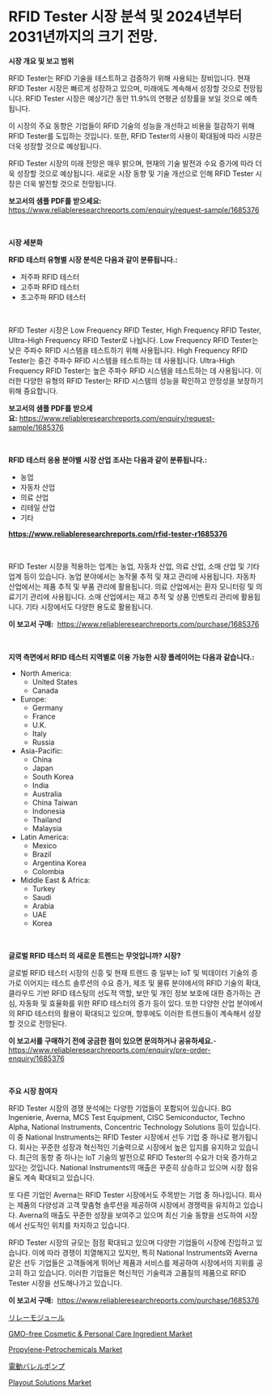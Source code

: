 <p><h1>RFID Tester 시장 분석 및 2024년부터 2031년까지의 크기 전망.</h1></p><p><strong>시장 개요 및 보고 범위</strong></p>
<p><p>RFID Tester는 RFID 기술을 테스트하고 검증하기 위해 사용되는 장비입니다. 현재 RFID Tester 시장은 빠르게 성장하고 있으며, 미래에도 계속해서 성장할 것으로 전망됩니다. RFID Tester 시장은 예상기간 동안 11.9%의 연평균 성장률을 보일 것으로 예측됩니다. </p><p>이 시장의 주요 동향은 기업들이 RFID 기술의 성능을 개선하고 비용을 절감하기 위해 RFID Tester를 도입하는 것입니다. 또한, RFID Tester의 사용이 확대됨에 따라 시장은 더욱 성장할 것으로 예상됩니다.</p><p>RFID Tester 시장의 미래 전망은 매우 밝으며, 현재의 기술 발전과 수요 증가에 따라 더욱 성장할 것으로 예상됩니다. 새로운 시장 동향 및 기술 개선으로 인해 RFID Tester 시장은 더욱 발전할 것으로 전망됩니다.</p></p>
<p><strong>보고서의 샘플 PDF를 받으세요:</strong> <a href="https://www.reliableresearchreports.com/enquiry/request-sample/1685376">https://www.reliableresearchreports.com/enquiry/request-sample/1685376</a></p>
<p>&nbsp;</p>
<p><strong>시장 세분화</strong></p>
<p><strong>RFID 테스터 유형별 시장 분석은 다음과 같이 분류됩니다.:</strong></p>
<p><ul><li>저주파 RFID 테스터</li><li>고주파 RFID 테스터</li><li>초고주파 RFID 테스터</li></ul></p>
<p>&nbsp;</p>
<p><p>RFID Tester 시장은 Low Frequency RFID Tester, High Frequency RFID Tester, Ultra-High Frequency RFID Tester로 나뉩니다. Low Frequency RFID Tester는 낮은 주파수 RFID 시스템을 테스트하기 위해 사용됩니다. High Frequency RFID Tester는 중간 주파수 RFID 시스템을 테스트하는 데 사용됩니다. Ultra-High Frequency RFID Tester는 높은 주파수 RFID 시스템을 테스트하는 데 사용됩니다. 이러한 다양한 유형의 RFID Tester는 RFID 시스템의 성능을 확인하고 안정성을 보장하기 위해 중요합니다.</p></p>
<p><strong>보고서의 샘플 PDF를 받으세요:</strong>&nbsp;<a href="https://www.reliableresearchreports.com/enquiry/request-sample/1685376">https://www.reliableresearchreports.com/enquiry/request-sample/1685376</a></p>
<p>&nbsp;</p>
<p><strong> RFID 테스터 응용 분야별 시장 산업 조사는 다음과 같이 분류됩니다.:</strong></p>
<p><ul><li>농업</li><li>자동차 산업</li><li>의료 산업</li><li>리테일 산업</li><li>기타</li></ul></p>
<p><strong><a href="https://www.reliableresearchreports.com/rfid-tester-r1685376">https://www.reliableresearchreports.com/rfid-tester-r1685376</a></strong></p>
<p>&nbsp;</p>
<p><p>RFID Tester 시장을 적용하는 업계는 농업, 자동차 산업, 의료 산업, 소매 산업 및 기타 업계 등이 있습니다. 농업 분야에서는 농작물 추적 및 재고 관리에 사용됩니다. 자동차 산업에서는 제품 추적 및 부품 관리에 활용됩니다. 의료 산업에서는 환자 모니터링 및 의료기기 관리에 사용됩니다. 소매 산업에서는 재고 추적 및 상품 인벤토리 관리에 활용됩니다. 기타 시장에서도 다양한 용도로 활용됩니다.</p></p>
<p><strong>이 보고서 구매:</strong>&nbsp; <a href="https://www.reliableresearchreports.com/purchase/1685376">https://www.reliableresearchreports.com/purchase/1685376</a></p>
<p>&nbsp;</p>
<p><strong>지역 측면에서 RFID 테스터 지역별로 이용 가능한 시장 플레이어는 다음과 같습니다.:</strong></p>
<p><ul>
    <li>
        North America:
        <ul>
            <li>United States</li>
            <li>Canada</li>
        </ul>
    </li>
    <li>
        Europe:
        <ul>
            <li>Germany</li>
            <li>France</li>
            <li>U.K.</li>
            <li>Italy</li>
            <li>Russia</li>
        </ul>
    </li>
    <li>
        Asia-Pacific:
        <ul>
            <li>China</li>
            <li>Japan</li>
            <li>South Korea</li>
            <li>India</li>
            <li>Australia</li>
            <li>China Taiwan</li>
            <li>Indonesia</li>
            <li>Thailand</li>
            <li>Malaysia</li>
        </ul>
    </li>
    <li>
        Latin America:
        <ul>
            <li>Mexico</li>
            <li>Brazil</li>
            <li>Argentina Korea</li>
            <li>Colombia</li>
        </ul>
    </li>
    <li>
        Middle East & Africa:
        <ul>
            <li>Turkey</li>
            <li>Saudi</li>
            <li>Arabia</li>
            <li>UAE</li>
            <li>Korea</li>
        </ul>
    </li>
    </ul></p>
<p>&nbsp;</p>
<p><strong>글로벌 RFID 테스터 의 새로운 트렌드는 무엇입니까? 시장?</strong></p>
<p><p>글로벌 RFID 테스터 시장의 신흥 및 현재 트렌드 중 일부는 IoT 및 빅데이터 기술의 증가로 이어지는 테스트 솔루션의 수요 증가, 제조 및 물류 분야에서의 RFID 기술의 확대, 클라우드 기반 RFID 테스팅의 선도적 역할, 보안 및 개인 정보 보호에 대한 증가하는 관심, 자동화 및 효율화를 위한 RFID 테스터의 증가 등이 있다. 또한 다양한 산업 분야에서의 RFID 테스터의 활용이 확대되고 있으며, 향후에도 이러한 트렌드들이 계속해서 성장할 것으로 전망된다.</p></p>
<p><strong>이 보고서를 구매하기 전에 궁금한 점이 있으면 문의하거나 공유하세요.</strong>- <a href="https://www.reliableresearchreports.com/enquiry/pre-order-enquiry/1685376">https://www.reliableresearchreports.com/enquiry/pre-order-enquiry/1685376</a></p>
<p>&nbsp;</p>
<p><strong>주요 시장 참여자</strong></p>
<p><p>RFID Tester 시장의 경쟁 분석에는 다양한 기업들이 포함되어 있습니다. BG Ingenierie, Averna, MCS Test Equipment, CISC Semiconductor, Techno Alpha, National Instruments, Concentric Technology Solutions 등이 있습니다. 이 중 National Instruments는 RFID Tester 시장에서 선두 기업 중 하나로 평가됩니다. 회사는 꾸준한 성장과 혁신적인 기술력으로 시장에서 높은 입지를 유지하고 있습니다. 최근의 동향 중 하나는 IoT 기술의 발전으로 RFID Tester의 수요가 더욱 증가하고 있다는 것입니다. National Instruments의 매출은 꾸준히 상승하고 있으며 시장 점유율도 계속 확대되고 있습니다.</p><p>또 다른 기업인 Averna는 RFID Tester 시장에서도 주목받는 기업 중 하나입니다. 회사는 제품의 다양성과 고객 맞춤형 솔루션을 제공하여 시장에서 경쟁력을 유지하고 있습니다. Averna의 매출도 꾸준한 성장을 보여주고 있으며 최신 기술 동향을 선도하여 시장에서 선도적인 위치를 차지하고 있습니다.</p><p>RFID Tester 시장의 규모는 점점 확대되고 있으며 다양한 기업들이 시장에 진입하고 있습니다. 이에 따라 경쟁이 치열해지고 있지만, 특히 National Instruments와 Averna 같은 선두 기업들은 고객들에게 뛰어난 제품과 서비스를 제공하여 시장에서의 지위를 공고히 하고 있습니다. 이러한 기업들은 혁신적인 기술력과 고품질의 제품으로 RFID Tester 시장을 선도해나가고 있습니다.</p></p>
<p><strong>이 보고서 구매:</strong>&nbsp;&nbsp;<a href="https://www.reliableresearchreports.com/purchase/1685376">https://www.reliableresearchreports.com/purchase/1685376</a></p>
<p><p><a href="https://medium.com/@attyourniture/%E3%83%AA%E3%83%AC%E3%83%BC%E3%83%A2%E3%82%B8%E3%83%A5%E3%83%BC%E3%83%AB%E5%B8%82%E5%A0%B4-2031%E5%B9%B4%E3%81%BE%E3%81%A7%E3%81%AE%E3%83%88%E3%83%AC%E3%83%B3%E3%83%89-%E4%BA%88%E6%B8%AC-%E7%AB%B6%E4%BA%89%E5%88%86%E6%9E%90-85896fad2896">リレーモジュール</a></p><p><a href="https://www.linkedin.com/pulse/gmo-free-cosmetic-amp-personal-care-ingredient-market-rdg6e?trackingId=nkx6vbG%2FR80dGYWwpqYARw%3D%3D">GMO-free Cosmetic & Personal Care Ingredient Market</a></p><p><a href="https://www.linkedin.com/pulse/propylene-petrochemicals-market-size-share-amp-trends-pl9we?trackingId=pwuLc%2Bg%2BncAZ4hF0%2F3yngg%3D%3D">Propylene-Petrochemicals Market</a></p><p><a href="https://medium.com/@a.d.michael1/%E9%9B%BB%E5%8B%95%E3%83%90%E3%83%AC%E3%83%AB%E3%83%9D%E3%83%B3%E3%83%97%E5%B8%82%E5%A0%B4-2031%E5%B9%B4%E3%81%BE%E3%81%A7%E3%81%AE%E6%88%90%E5%8A%9F%E3%81%99%E3%82%8B%E3%83%93%E3%82%B8%E3%83%8D%E3%82%B9%E6%88%A6%E7%95%A5%E3%81%AE%E9%8D%B5%E3%82%92%E4%BA%88%E6%B8%AC-62bb8ebefef8">電動バレルポンプ</a></p><p><a href="https://github.com/lataunyatinikmelvin59ilbd0dv/Market-Research-Report-List-2/blob/main/playout-solutions-market.md">Playout Solutions Market</a></p></p>